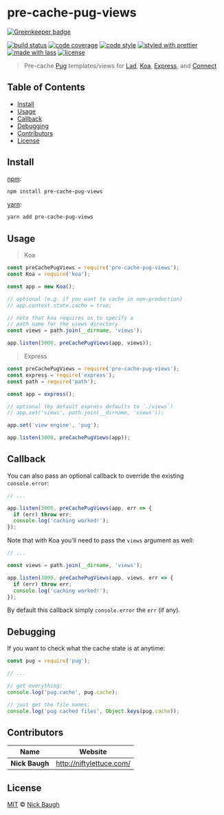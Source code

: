 # pre-cache-pug-views

[![Greenkeeper badge](https://badges.greenkeeper.io/ladjs/pre-cache-pug-views.svg)](https://greenkeeper.io/)

[![build status](https://img.shields.io/travis/ladjs/pre-cache-pug-views.svg)](https://travis-ci.org/ladjs/pre-cache-pug-views)
[![code coverage](https://img.shields.io/codecov/c/github/ladjs/pre-cache-pug-views.svg)](https://codecov.io/gh/ladjs/pre-cache-pug-views)
[![code style](https://img.shields.io/badge/code_style-XO-5ed9c7.svg)](https://github.com/sindresorhus/xo)
[![styled with prettier](https://img.shields.io/badge/styled_with-prettier-ff69b4.svg)](https://github.com/prettier/prettier)
[![made with lass](https://img.shields.io/badge/made_with-lass-95CC28.svg)](https://lass.js.org)
[![license](https://img.shields.io/github/license/ladjs/pre-cache-pug-views.svg)](<>)

> Pre-cache [Pug][] templates/views for [Lad][], [Koa][], [Express][], and [Connect][]


## Table of Contents

* [Install](#install)
* [Usage](#usage)
* [Callback](#callback)
* [Debugging](#debugging)
* [Contributors](#contributors)
* [License](#license)


## Install

[npm][]:

```sh
npm install pre-cache-pug-views
```

[yarn][]:

```sh
yarn add pre-cache-pug-views
```


## Usage

> Koa

```js
const preCachePugViews = require('pre-cache-pug-views');
const Koa = require('koa');

const app = new Koa();

// optional (e.g. if you want to cache in non-production)
// app.context.state.cache = true;

// note that koa requires us to specify a
// path name for the views directory
const views = path.join(__dirname, 'views');

app.listen(3000, preCachePugViews(app, views));
```

> Express

```js
const preCachePugViews = require('pre-cache-pug-views');
const express = require('express');
const path = require('path');

const app = express();

// optional (by default express defaults to `./views`)
// app.set('views', path.join(__dirname, 'views'));

app.set('view engine', 'pug');

app.listen(3000, preCachePugViews(app));
```


## Callback

You can also pass an optional callback to override the existing `console.error`:

```js
// ...

app.listen(3000, preCachePugViews(app, err => {
  if (err) throw err;
  console.log('caching worked!');
});
```

Note that with Koa you'll need to pass the `views` argument as well:

```js
// ...

const views = path.join(__dirname, 'views');

app.listen(3000, preCachePugViews(app, views, err => {
  if (err) throw err;
  console.log('caching worked!');
});
```

By default this callback simply `console.error` the `err` (if any).


## Debugging

If you want to check what the cache state is at anytime:

```js
const pug = require('pug');

// ...

// get everything:
console.log('pug.cache', pug.cache);

// just get the file names:
console.log('pug cached files', Object.keys(pug.cache));
```


## Contributors

| Name           | Website                    |
| -------------- | -------------------------- |
| **Nick Baugh** | <http://niftylettuce.com/> |


## License

[MIT](LICENSE) © [Nick Baugh](http://niftylettuce.com/)


## 

[npm]: https://www.npmjs.com/

[yarn]: https://yarnpkg.com/

[pug]: https://pugjs.org

[lad]: https://lad.js.org

[koa]: http://koajs.com

[express]: https://expressjs.com/

[connect]: https://github.com/senchalabs/connect
